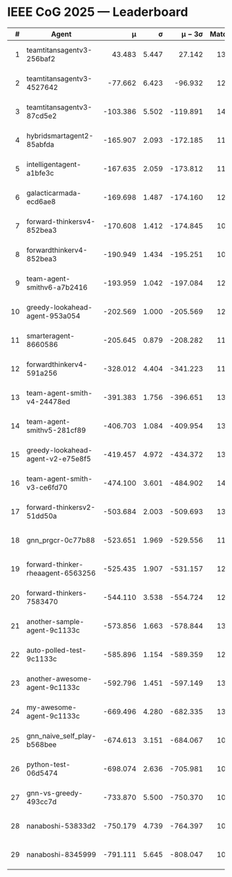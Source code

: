 # IEEE CoG 2025 — Leaderboard

| # | Agent | μ | σ | μ − 3σ | Matches | Updated |
|---:|---|---:|---:|---:|---:|---|
| 1 | teamtitansagentv3-256baf2 | 43.483 | 5.447 | 27.142 | 13540 | 2025-08-22 00:02 |
| 2 | teamtitansagentv3-4527642 | -77.662 | 6.423 | -96.932 | 12914 | 2025-08-22 00:02 |
| 3 | teamtitansagentv3-87cd5e2 | -103.386 | 5.502 | -119.891 | 14106 | 2025-08-22 00:02 |
| 4 | hybridsmartagent2-85abfda | -165.907 | 2.093 | -172.185 | 11706 | 2025-08-22 00:02 |
| 5 | intelligentagent-a1bfe3c | -167.635 | 2.059 | -173.812 | 11369 | 2025-08-22 00:02 |
| 6 | galacticarmada-ecd6ae8 | -169.698 | 1.487 | -174.160 | 12620 | 2025-08-22 00:02 |
| 7 | forward-thinkersv4-852bea3 | -170.608 | 1.412 | -174.845 | 10690 | 2025-08-22 00:02 |
| 8 | forwardthinkerv4-852bea3 | -190.949 | 1.434 | -195.251 | 10667 | 2025-08-22 00:02 |
| 9 | team-agent-smithv6-a7b2416 | -193.959 | 1.042 | -197.084 | 12880 | 2025-08-22 00:02 |
| 10 | greedy-lookahead-agent-953a054 | -202.569 | 1.000 | -205.569 | 12928 | 2025-08-22 00:02 |
| 11 | smarteragent-8660586 | -205.645 | 0.879 | -208.282 | 11521 | 2025-08-22 00:02 |
| 12 | forwardthinkerv4-591a256 | -328.012 | 4.404 | -341.223 | 11161 | 2025-08-22 00:02 |
| 13 | team-agent-smith-v4-24478ed | -391.383 | 1.756 | -396.651 | 13742 | 2025-08-22 00:02 |
| 14 | team-agent-smithv5-281cf89 | -406.703 | 1.084 | -409.954 | 13540 | 2025-08-22 00:02 |
| 15 | greedy-lookahead-agent-v2-e75e8f5 | -419.457 | 4.972 | -434.372 | 13108 | 2025-08-22 00:02 |
| 16 | team-agent-smith-v3-ce6fd70 | -474.100 | 3.601 | -484.902 | 14462 | 2025-08-22 00:02 |
| 17 | forward-thinkersv2-51dd50a | -503.684 | 2.003 | -509.693 | 13022 | 2025-08-22 00:02 |
| 18 | gnn_prgcr-0c77b88 | -523.651 | 1.969 | -529.556 | 11970 | 2025-08-22 00:02 |
| 19 | forward-thinker-rheaagent-6563256 | -525.435 | 1.907 | -531.157 | 12762 | 2025-08-22 00:02 |
| 20 | forward-thinkers-7583470 | -544.110 | 3.538 | -554.724 | 12340 | 2025-08-22 00:02 |
| 21 | another-sample-agent-9c1133c | -573.856 | 1.663 | -578.844 | 13320 | 2025-08-22 00:02 |
| 22 | auto-polled-test-9c1133c | -585.896 | 1.154 | -589.359 | 12980 | 2025-08-22 00:02 |
| 23 | another-awesome-agent-9c1133c | -592.796 | 1.451 | -597.149 | 13980 | 2025-08-22 00:02 |
| 24 | my-awesome-agent-9c1133c | -669.496 | 4.280 | -682.335 | 13480 | 2025-08-22 00:02 |
| 25 | gnn_naive_self_play-b568bee | -674.613 | 3.151 | -684.067 | 10620 | 2025-08-22 00:02 |
| 26 | python-test-06d5474 | -698.074 | 2.636 | -705.981 | 10960 | 2025-08-22 00:02 |
| 27 | gnn-vs-greedy-493cc7d | -733.870 | 5.500 | -750.370 | 10920 | 2025-08-22 00:02 |
| 28 | nanaboshi-53833d2 | -750.179 | 4.739 | -764.397 | 10320 | 2025-08-22 00:02 |
| 29 | nanaboshi-8345999 | -791.111 | 5.645 | -808.047 | 10990 | 2025-08-22 00:02 |
